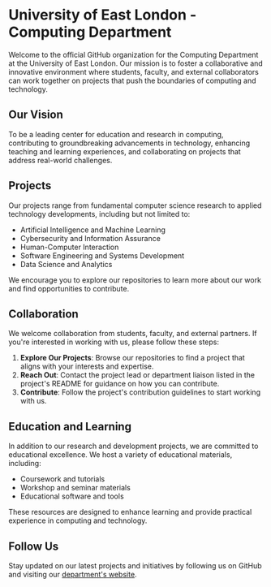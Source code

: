 # University of East London - Computing Department

Welcome to the official GitHub organization for the Computing Department at the University of East London. Our mission is to foster a collaborative and innovative environment where students, faculty, and external collaborators can work together on projects that push the boundaries of computing and technology.

## Our Vision

To be a leading center for education and research in computing, contributing to groundbreaking advancements in technology, enhancing teaching and learning experiences, and collaborating on projects that address real-world challenges.

## Projects

Our projects range from fundamental computer science research to applied technology developments, including but not limited to:

- Artificial Intelligence and Machine Learning
- Cybersecurity and Information Assurance
- Human-Computer Interaction
- Software Engineering and Systems Development
- Data Science and Analytics

We encourage you to explore our repositories to learn more about our work and find opportunities to contribute.

## Collaboration

We welcome collaboration from students, faculty, and external partners. If you're interested in working with us, please follow these steps:

1. **Explore Our Projects**: Browse our repositories to find a project that aligns with your interests and expertise.
2. **Reach Out**: Contact the project lead or department liaison listed in the project's README for guidance on how you can contribute.
3. **Contribute**: Follow the project's contribution guidelines to start working with us.

## Education and Learning

In addition to our research and development projects, we are committed to educational excellence. We host a variety of educational materials, including:

- Coursework and tutorials
- Workshop and seminar materials
- Educational software and tools

These resources are designed to enhance learning and provide practical experience in computing and technology.

## Follow Us

Stay updated on our latest projects and initiatives by following us on GitHub and visiting our [department's website](https://uel.ac.uk/study/subjects/computer-science-digital-technologies).


